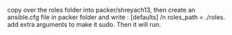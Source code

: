 copy over the roles folder into packer/shreyach13, then create an ansible.cfg file in packer folder and write :  [defaults] /n roles_path = ./roles. add extra arguments to make it sudo. Then it will run.
